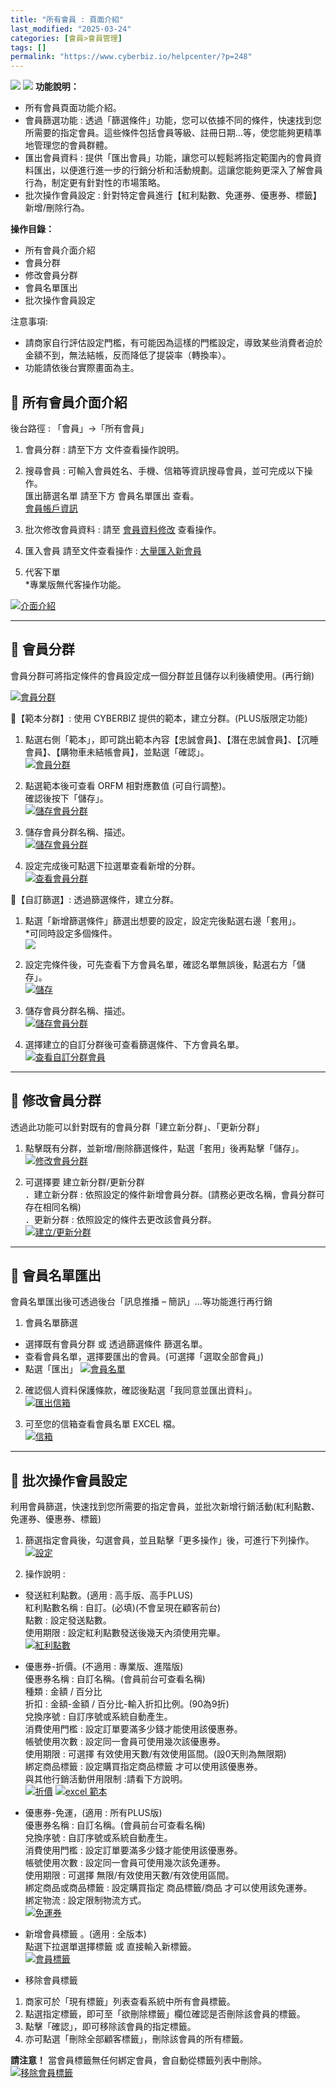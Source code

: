 ```yaml
---
title: "所有會員 : 頁面介紹"
last_modified: "2025-03-24"
categories: [會員>會員管理]
tags: []
permalink: "https://www.cyberbiz.io/helpcenter/?p=248"
---
```


![](https://www.cyberbiz.io/helpcenter/wp-content/uploads/一般版3.png)
![](https://www.cyberbiz.io/helpcenter/wp-content/uploads/PLUS版3.png)
**功能說明：**  

* 所有會員頁面功能介紹。
* 會員篩選功能 : 透過「篩選條件」功能，您可以依據不同的條件，快速找到您所需要的指定會員。這些條件包括會員等級、註冊日期…等，使您能夠更精準地管理您的會員群體。
* 匯出會員資料 : 提供「匯出會員」功能，讓您可以輕鬆將指定範圍內的會員資料匯出，以便進行進一步的行銷分析和活動規劃。這讓您能夠更深入了解會員行為，制定更有針對性的市場策略。
* 批次操作會員設定 : 針對特定會員進行【紅利點數、免運券、優惠券、標籤】新增/刪除行為。

**操作目錄：**

* 所有會員介面介紹 
* 會員分群
* 修改會員分群
* 會員名單匯出
* 批次操作會員設定

注意事項:  

* 請商家自行評估設定門檻，有可能因為這樣的門檻設定，導致某些消費者迫於金額不到，無法結帳，反而降低了提袋率（轉換率）。 
* 功能請依後台實際畫面為主。

## 📌 所有會員介面介紹


後台路徑 :  「會員」→「所有會員」  


1. 會員分群 : 請至下方 文件查看操作說明。
2. 搜尋會員 : 可輸入會員姓名、手機、信箱等資訊搜尋會員，並可完成以下操作。  
匯出篩選名單 請至下方 會員名單匯出 查看。  
[會員帳戶資訊](https://www.cyberbiz.io/helpcenter/?p=8497)  

3. 批次修改會員資料 : 請至 [會員資料修改](https://www.cyberbiz.io/support/?p=36678) 查看操作。 
4. 匯入會員 請至文件查看操作 : [大量匯入新會員](https://www.cyberbiz.io/helpcenter/?p=264)  

5. 代客下單  
*專業版無代客操作功能。

[![介面介紹](https://www.cyberbiz.io/support/wp-content/uploads/所有會員-頁面介紹01.png)](https://www.cyberbiz.io/support/wp-content/uploads/所有會員-頁面介紹01.png)  

* * *

## 📌 會員分群



會員分群可將指定條件的會員設定成一個分群並且儲存以利後續使用。(再行銷)

[![會員分群](https://www.cyberbiz.io/support/wp-content/uploads/所有會員-頁面介紹02.png)](https://www.cyberbiz.io/support/wp-content/uploads/所有會員-頁面介紹02.png)  


📍【範本分群】: 使用 CYBERBIZ 提供的範本，建立分群。(PLUS版限定功能)

1. 點選右側「範本」，即可跳出範本內容【忠誠會員】、【潛在忠誠會員】、【沉睡會員】、【購物車未結帳會員】，並點選「確認」。  
[![會員分群](https://www.cyberbiz.io/support/wp-content/uploads/所有會員-頁面介紹03.png)](https://www.cyberbiz.io/support/wp-content/uploads/所有會員-頁面介紹03.png)



2. 點選範本後可查看 ORFM 相對應數值 (可自行調整)。   
確認後按下「儲存」。  
[![儲存會員分群](https://www.cyberbiz.io/support/wp-content/uploads/所有會員-頁面介紹04.png)](https://www.cyberbiz.io/support/wp-content/uploads/所有會員-頁面介紹04.png)



3. 儲存會員分群名稱、描述。  
[![儲存會員分群](https://www.cyberbiz.io/support/wp-content/uploads/所有會員-頁面介紹05.png)](https://www.cyberbiz.io/support/wp-content/uploads/所有會員-頁面介紹05.png)



4. 設定完成後可點選下拉選單查看新增的分群。  
[![查看會員分群](https://www.cyberbiz.io/support/wp-content/uploads/所有會員-頁面介紹06.png)](https://www.cyberbiz.io/support/wp-content/uploads/所有會員-頁面介紹06.png)



📍【自訂篩選】: 透過篩選條件，建立分群。

1. 點選「新增篩選條件」篩選出想要的設定，設定完後點選右邊「套用」。  
*可同時設定多個條件。  
[![](https://www.cyberbiz.io/support/wp-content/uploads/所有會員-頁面介紹07.png)](https://www.cyberbiz.io/support/wp-content/uploads/所有會員-頁面介紹07.png)



2. 設定完條件後，可先查看下方會員名單，確認名單無誤後，點選右方「儲存」。  
[![儲存](https://www.cyberbiz.io/support/wp-content/uploads/所有會員-頁面介紹08.png)](https://www.cyberbiz.io/support/wp-content/uploads/所有會員-頁面介紹08.png)



3. 儲存會員分群名稱、描述。  
[![儲存會員分群](https://www.cyberbiz.io/support/wp-content/uploads/所有會員-頁面介紹05.png)](https://www.cyberbiz.io/support/wp-content/uploads/所有會員-頁面介紹05.png)



4. 選擇建立的自訂分群後可查看篩選條件、下方會員名單。  
[![查看自訂分群會員](https://www.cyberbiz.io/support/wp-content/uploads/所有會員-頁面介紹09.png)](https://www.cyberbiz.io/support/wp-content/uploads/所有會員-頁面介紹09.png)

* * *

## 📌 修改會員分群



透過此功能可以針對既有的會員分群「建立新分群」、「更新分群」



1. 點擊既有分群，並新增/刪除篩選條件，點選「套用」後再點擊「儲存」。  
[![修改會員分群](https://www.cyberbiz.io/support/wp-content/uploads/所有會員-頁面介紹10.png)](https://www.cyberbiz.io/support/wp-content/uploads/所有會員-頁面介紹10.png)



2. 可選擇要 建立新分群/更新分群  
．建立新分群 : 依照設定的條件新增會員分群。(請務必更改名稱，會員分群可存在相同名稱)  
．更新分群 : 依照設定的條件去更改該會員分群。  
[![建立/更新分群](https://www.cyberbiz.io/support/wp-content/uploads/所有會員-頁面介紹11.png)](https://www.cyberbiz.io/support/wp-content/uploads/所有會員-頁面介紹11.png)



* * *

## 📌 會員名單匯出



會員名單匯出後可透過後台「訊息推播 – 簡訊」…等功能進行再行銷



1. 會員名單篩選 
* 選擇既有會員分群 或 透過篩選條件 篩選名單。
* 查看會員名單，選擇要匯出的會員。(可選擇「選取全部會員」)
* 點選「匯出」
[![會員名單](https://www.cyberbiz.io/support/wp-content/uploads/所有會員-頁面介紹12.png)](https://www.cyberbiz.io/support/wp-content/uploads/所有會員-頁面介紹12.png)



2. 確認個人資料保護條款，確認後點選「我同意並匯出資料」。  
[![匯出信箱](https://www.cyberbiz.io/support/wp-content/uploads/所有會員-頁面介紹13.png)](https://www.cyberbiz.io/support/wp-content/uploads/所有會員-頁面介紹13.png)



3. 可至您的信箱查看會員名單 EXCEL 檔。  
[![信箱](https://www.cyberbiz.io/support/wp-content/uploads/所有會員-頁面介紹14.png)](https://www.cyberbiz.io/support/wp-content/uploads/所有會員-頁面介紹14.png)

* * *

## 📌 批次操作會員設定



利用會員篩選，快速找到您所需要的指定會員，並批次新增行銷活動(紅利點數、免運券、優惠券、標籤)



1. 篩選指定會員後，勾選會員，並且點擊「更多操作」後，可進行下列操作。  
[![設定](https://www.cyberbiz.io/support/wp-content/uploads/所有會員-頁面介紹15.png)](https://www.cyberbiz.io/support/wp-content/uploads/所有會員-頁面介紹15.png)

2. 操作說明 : 
* 發送紅利點數。(適用 : 高手版、高手PLUS)  
紅利點數名稱 : 自訂。(必填)(不會呈現在顧客前台)  
點數 : 設定發送點數。  
使用期限 : 設定紅利點數發送後幾天內須使用完畢。  
[![紅利點數](https://www.cyberbiz.io/support/wp-content/uploads/所有會員-頁面介紹16.png)](https://www.cyberbiz.io/support/wp-content/uploads/所有會員-頁面介紹16.png)



* 優惠券-折價。(不適用 : 專業版、進階版)  
優惠券名稱 : 自訂名稱。(會員前台可查看名稱)  
種類 : 金額 / 百分比  
折扣 : 金額-金額 / 百分比-輸入折扣比例。(90為9折)  
兌換序號 : 自訂序號或系統自動產生。  
消費使用門檻 : 設定訂單要滿多少錢才能使用該優惠券。  
帳號使用次數 : 設定同一會員可使用幾次該優惠券。  
使用期限 : 可選擇 有效使用天數/有效使用區間。(設0天則為無限期)  
綁定商品標籤 : 設定購買指定商品標籤 才可以使用該優惠券。  
與其他行銷活動併用限制 :請看下方說明。  
[![折價](https://www.cyberbiz.io/support/wp-content/uploads/所有會員-頁面介紹17.png)](https://www.cyberbiz.io/support/wp-content/uploads/所有會員-頁面介紹17.png) [![excel 範本](https://www.cyberbiz.io/support/wp-content/uploads/全館折扣-批次-建立發送-優惠券碼10.png)](https://www.cyberbiz.io/support/wp-content/uploads/全館折扣-批次-建立發送-優惠券碼10.png)



* 優惠券-免運，(適用 : 所有PLUS版)  
優惠券名稱 : 自訂名稱。(會員前台可查看名稱)  
兌換序號 : 自訂序號或系統自動產生。  
消費使用門檻 : 設定訂單要滿多少錢才能使用該優惠券。  
帳號使用次數 : 設定同一會員可使用幾次該免運券。  
使用期限 : 可選擇 無限/有效使用天數/有效使用區間。  
綁定商品或商品標籤 : 設定購買指定 商品標籤/商品 才可以使用該免運券。  
綁定物流 : 設定限制物流方式。  
[![免運券](https://www.cyberbiz.io/support/wp-content/uploads/所有會員-頁面介紹18.png)](https://www.cyberbiz.io/support/wp-content/uploads/所有會員-頁面介紹18.png)



* 新增會員標籤 。(適用 : 全版本)  
點選下拉選單選擇標籤 或 直接輸入新標籤。  
[![會員標籤](https://www.cyberbiz.io/support/wp-content/uploads/所有會員-頁面介紹19.png)](https://www.cyberbiz.io/support/wp-content/uploads/所有會員-頁面介紹19.png)



* 移除會員標籤   

1. 商家可於「現有標籤」列表查看系統中所有會員標籤。
2. 點選指定標籤，即可至「欲刪除標籤」欄位確認是否刪除該會員的標籤。
3. 點擊「確認」，即可移除該會員的指定標籤。
4. 亦可點選「刪除全部顧客標籤」，刪除該會員的所有標籤。

**請注意！** 當會員標籤無任何綁定會員，會自動從標籤列表中刪除。  
[![移除會員標籤](https://www.cyberbiz.io/support/wp-content/uploads/所有會員-頁面介紹20.png)](https://www.cyberbiz.io/support/wp-content/uploads/所有會員-頁面介紹20.png)



